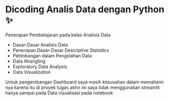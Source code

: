 # Dicoding Analis Data dengan Python ✨

Penerapan Pembelajaran pada kelas Analisis Data
- Dasar-Dasar Analisis Data
- Penerapan Dasar-Dasar Descriptive Statistics
- Petimbangan dalam Pengolahan Data
- Data Wrangling
- Exploratory Data Analysis
- Data Visualization

Untuk pengembangan Dashboard saya masih kesusahan dalam memahami nya karena itu di proyek tugas akhir ini saya tidak menggunakan streamlit
hanya sampai pada Data visualisasi pada notebook
